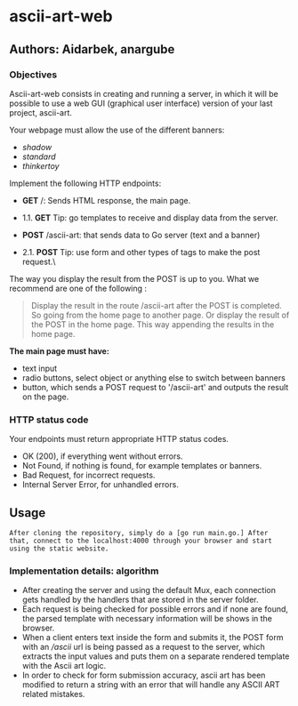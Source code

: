 # ascii-art-web
## Authors: Aidarbek, anargube
### Objectives

Ascii-art-web consists in creating and running a server, in which it will be possible to use a web GUI (graphical user interface) version of your last project, ascii-art.

Your webpage must allow the use of the different banners:
- *shadow*
- *standard*
- *thinkertoy*

Implement the following HTTP endpoints:

- **GET** /: Sends HTML response, the main page.
- 1.1. **GET** Tip: go templates to receive and display data from the server.

- **POST** /ascii-art: that sends data to Go server (text and a banner)
- 2.1. **POST** Tip: use form and other types of tags to make the post request.\

The way you display the result from the POST is up to you. What we recommend are one of the following :

>   Display the result in the route /ascii-art after the POST is completed. So going from the home page to another page.
>   Or display the result of the POST in the home page. This way appending the results in the home page.

**The main page must have:**

- text input
- radio buttons, select object or anything else to switch between banners
- button, which sends a POST request to '/ascii-art' and outputs the result on the page.
### HTTP status code
Your endpoints must return appropriate HTTP status codes.

- OK (200), if everything went without errors.
- Not Found, if nothing is found, for example templates or banners.
- Bad Request, for incorrect requests.
- Internal Server Error, for unhandled errors.

## Usage

```
After cloning the repository, simply do a [go run main.go.] After that, connect to the localhost:4000 through your browser and start using the static website.
```

### Implementation details: algorithm

- After creating the server and using the default Mux, each connection gets handled by the handlers that are stored in the server folder.
- Each request is being checked for possible errors and if none are found, the parsed template with necessary information will be shows in the browser.
- When a client enters text inside the form and submits it, the POST form with an */ascii* url is being passed as a request to the server, which extracts the input values and puts them on a separate rendered template with the Ascii art logic.
- In order to check for form submission accuracy, ascii art has been modified to return a string with an error that will handle any ASCII ART related mistakes.